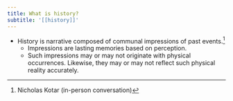 ```yaml
---
title: What is history?
subtitle: '[[history]]'
---
```


- History is narrative composed of communal impressions of past events.[^1]
    - Impressions are lasting memories based on perception.
    - Such impressions may or may not originate with physical occurrences. Likewise, they may or may not reflect such physical reality accurately.

[^1]: Nicholas Kotar (in-person conversation)
